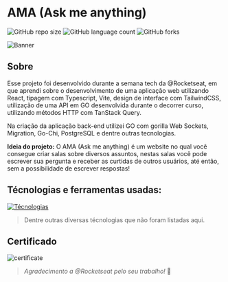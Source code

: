 # AMA (Ask me anything) 

![GitHub repo size](https://img.shields.io/github/repo-size/luismede/Ask-me-anything)
![GitHub language count](https://img.shields.io/github/languages/count/luismede/Ask-me-anything)
![GitHub forks](https://img.shields.io/github/forks/luismede/Ask-me-anything)

![Banner](https://github.com/user-attachments/assets/a9311a6a-1698-4291-bf0a-7e2aee7b1b85)

## Sobre
Esse projeto foi desenvolvido durante a semana tech da @Rocketseat, em que aprendi sobre o desenvolvimento de uma aplicação web
utilizando React, tipagem com Typescript, Vite, design de interface com TailwindCSS, utilização de uma API em GO
desenvolvida durante o decorrer curso, utilizando métodos HTTP com TanStack Query.

Na criação da aplicação back-end utilizei GO com gorilla Web Sockets, Migration, Go-Chi, PostgreSQL e dentre outras tecnologias. 

**Ideia do projeto:** O AMA (Ask me anything) é um website no qual você consegue criar salas sobre diversos assuntos, nestas salas você pode escrever sua pergunta e receber as curtidas
de outros usuários, até então, sem a possibilidade de escrever respostas!


## Técnologias e ferramentas usadas:
[![Técnologias](https://skillicons.dev/icons?i=ts,go,react,tailwind,vite,postgres,docker,postman)](https://skillicons.dev)
> Dentre outras diversas técnologias que não foram listadas aqui.

## Certificado

![certificate](https://github.com/user-attachments/assets/9c548ae0-97b8-40e1-a438-1a30a0df34e5)


> *Agradecimento a @Rocketseat pelo seu trabalho!* 💜

